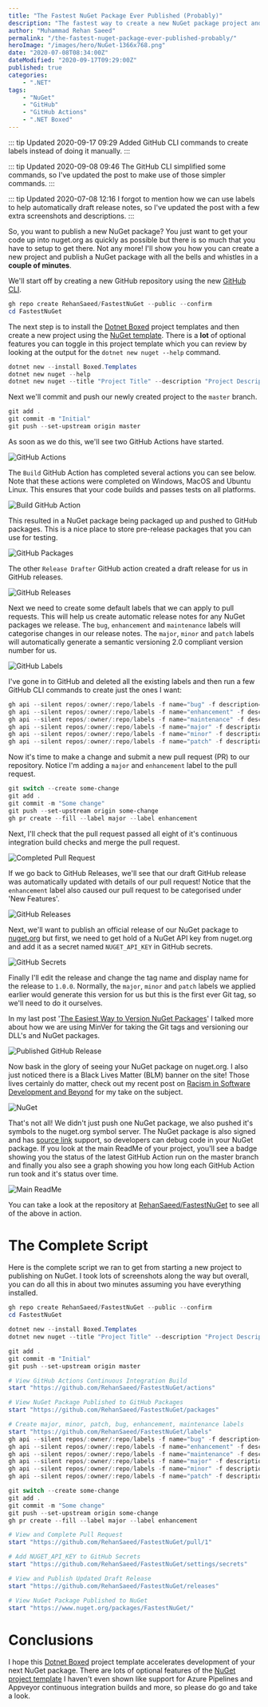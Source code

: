 ```yaml
---
title: "The Fastest NuGet Package Ever Published (Probably)"
description: "The fastest way to create a new NuGet package project and get it published with all the bells and whistles like continuous integration (CI) builds and drafted release notes."
author: "Muhammad Rehan Saeed"
permalink: "/the-fastest-nuget-package-ever-published-probably/"
heroImage: "/images/hero/NuGet-1366x768.png"
date: "2020-07-08T08:34:00Z"
dateModified: "2020-09-17T09:29:00Z"
published: true
categories:
    - ".NET"
tags:
    - "NuGet"
    - "GitHub"
    - "GitHub Actions"
    - ".NET Boxed"
---
```


::: tip Updated 2020-09-17 09:29
Added GitHub CLI commands to create labels instead of doing it manually.
:::

::: tip Updated 2020-09-08 09:46
The GitHub CLI simplified some commands, so I've updated the post to make use of those simpler commands.
:::

::: tip Updated 2020-07-08 12:16
I forgot to mention how we can use labels to help automatically draft release notes, so I've updated the post with a few extra screenshots and descriptions.
:::

So, you want to publish a new NuGet package? You just want to get your code up into nuget.org as quickly as possible but there is so much that you have to setup to get there. Not any more! I'll show you how you can create a new project and publish a NuGet package with all the bells and whistles in a **couple of minutes**.

We'll start off by creating a new GitHub repository using the new [GitHub CLI](https://github.com/cli/cli).

```powershell
gh repo create RehanSaeed/FastestNuGet --public --confirm
cd FastestNuGet
```

The next step is to install the [Dotnet Boxed](https://github.com/Dotnet-Boxed/Templates) project templates and then create a new project using the [NuGet template](https://github.com/Dotnet-Boxed/Templates/blob/master/Docs/NuGet.md). There is a **lot** of optional features you can toggle in this project template which you can review by looking at the output for the `dotnet new nuget --help` command.

```powershell
dotnet new --install Boxed.Templates
dotnet new nuget --help
dotnet new nuget --title "Project Title" --description "Project Description" --github-username RehanSaeed --github-project FastestNuGet
```

Next we'll commit and push our newly created project to the `master` branch.

```powershell
git add .
git commit -m "Initial"
git push --set-upstream origin master
```

As soon as we do this, we'll see two GitHub Actions have started.

![GitHub Actions](./images/GitHub-Actions-1062x551.png)

The `Build` GitHub Action has completed several actions you can see below. Note that these actions were completed on Windows, MacOS and Ubuntu Linux. This ensures that your code builds and passes tests on all platforms.

![Build GitHub Action](./images/Build-GitHub-Action-1062x700.png)

This resulted in a NuGet package being packaged up and pushed to GitHub packages. This is a nice place to store pre-release packages that you can use for testing.

![GitHub Packages](./images/GitHub-Packages-1062x551.png)

The other `Release Drafter` GitHub action created a draft release for us in GitHub releases.

![GitHub Releases](./images/GitHub-Releases-1062x600.png)

Next we need to create some default labels that we can apply to pull requests. This will help us create automatic release notes for any NuGet packages we release. The `bug`, `enhancement` and `maintenance` labels will categorise changes in our release notes. The `major`, `minor` and `patch` labels will automatically generate a semantic versioning 2.0 compliant version number for us.

![GitHub Labels](./images/GitHub-Labels-1106x756.png)

I've gone in to GitHub and deleted all the existing labels and then run a few GitHub CLI commands to create just the ones I want:

```powershell
gh api --silent repos/:owner/:repo/labels -f name="bug" -f description="Issues describing a bug or pull requests fixing a bug." -f color="ee0701"
gh api --silent repos/:owner/:repo/labels -f name="enhancement" -f description="Issues describing an enhancement or pull requests adding an enhancement." -f color="a2eeef"
gh api --silent repos/:owner/:repo/labels -f name="maintenance" -f description="Pull requests that perform maintenance on the project but add no features or bug fixes." -f color="fff89b"
gh api --silent repos/:owner/:repo/labels -f name="major" -f description="Pull requests requiring a major version update according to semantic versioning." -f color="b23021"
gh api --silent repos/:owner/:repo/labels -f name="minor" -f description="Pull requests requiring a minor version update according to semantic versioning." -f color="f99248"
gh api --silent repos/:owner/:repo/labels -f name="patch" -f description="Pull requests requiring a patch version update according to semantic versioning." -f color="eaf42c"
```

Now it's time to make a change and submit a new pull request (PR) to our repository. Notice I'm adding a `major` and `enhancement` label to the pull request.

```powershell
git switch --create some-change
git add .
git commit -m "Some change"
git push --set-upstream origin some-change
gh pr create --fill --label major --label enhancement
```

Next, I'll check that the pull request passed all eight of it's continuous integration build checks and merge the pull request.

![Completed Pull Request](./images/Completed-Pull-Request-1106x756.png)

If we go back to GitHub Releases, we'll see that our draft GitHub release was automatically updated with details of our pull request! Notice that the `enhancement` label also caused our pull request to be categorised under 'New Features'.

![GitHub Releases](./images/Pull-Request-GitHub-Releases-1106x756.png)

Next, we'll want to publish an official release of our NuGet package to [nuget.org](https://www.nuget.org) but first, we need to get hold of a NuGet API key from nuget.org and add it as a secret named `NUGET_API_KEY` in GitHub secrets.

![GitHub Secrets](./images/GitHub-Secrets-1062x600.png)

Finally I'll edit the release and change the tag name and display name for the release to `1.0.0`. Normally, the `major`, `minor` and `patch` labels we applied earlier would generate this version for us but this is the first ever Git tag, so we'll need to do it ourselves.

In my last post '[The Easiest Way to Version NuGet Packages](https://rehansaeed.com/the-easiest-way-to-version-nuget-packages/)' I talked more about how we are using MinVer for taking the Git tags and versioning our DLL's and NuGet packages.

![Published GitHub Release](./images/Published-GitHub-Release-1106x756.png)

Now bask in the glory of seeing your NuGet package on nuget.org. I also just noticed there is a Black Lives Matter (BLM) banner on the site! Those lives certainly do matter, check out my recent post on [Racism in Software Development and Beyond](https://rehansaeed.com/racism-in-software-development-and-beyond/) for my take on the subject.

![NuGet](./images/NuGet-1064x848.png)

That's not all! We didn't just push one NuGet package, we also pushed it's symbols to the nuget.org symbol server. The NuGet package is also signed and has [source link](https://docs.microsoft.com/en-us/dotnet/standard/library-guidance/sourcelink) support, so developers can debug code in your NuGet package. If you look at the main ReadMe of your project, you'll see a badge showing you the status of the latest GitHub Action run on the master branch and finally you also see a graph showing you how long each GitHub Action run took and it's status over time.

![Main ReadMe](./images/Main-ReadMe-1065x652.png)

You can take a look at the repository at [RehanSaeed/FastestNuGet](https://github.com/RehanSaeed/FastestNuGet) to see all of the above in action.

# The Complete Script

Here is the complete script we ran to get from starting a new project to publishing on NuGet. I took lots of screenshots along the way but overall, you can do all this in about two minutes assuming you have everything installed.

```powershell
gh repo create RehanSaeed/FastestNuGet --public --confirm
cd FastestNuGet

dotnet new --install Boxed.Templates
dotnet new nuget --title "Project Title" --description "Project Description" --github-username RehanSaeed --github-project FastestNuGet

git add .
git commit -m "Initial"
git push --set-upstream origin master

# View GitHub Actions Continuous Integration Build
start "https://github.com/RehanSaeed/FastestNuGet/actions"

# View NuGet Package Published to GitHub Packages
start "https://github.com/RehanSaeed/FastestNuGet/packages"

# Create major, minor, patch, bug, enhancement, maintenance labels
start "https://github.com/RehanSaeed/FastestNuGet/labels"
gh api --silent repos/:owner/:repo/labels -f name="bug" -f description="Issues describing a bug or pull requests fixing a bug." -f color="ee0701"
gh api --silent repos/:owner/:repo/labels -f name="enhancement" -f description="Issues describing an enhancement or pull requests adding an enhancement." -f color="a2eeef"
gh api --silent repos/:owner/:repo/labels -f name="maintenance" -f description="Pull requests that perform maintenance on the project but add no features or bug fixes." -f color="fff89b"
gh api --silent repos/:owner/:repo/labels -f name="major" -f description="Pull requests requiring a major version update according to semantic versioning." -f color="b23021"
gh api --silent repos/:owner/:repo/labels -f name="minor" -f description="Pull requests requiring a minor version update according to semantic versioning." -f color="f99248"
gh api --silent repos/:owner/:repo/labels -f name="patch" -f description="Pull requests requiring a patch version update according to semantic versioning." -f color="eaf42c"

git switch --create some-change
git add .
git commit -m "Some change"
git push --set-upstream origin some-change
gh pr create --fill --label major --label enhancement

# View and Complete Pull Request
start "https://github.com/RehanSaeed/FastestNuGet/pull/1"

# Add NUGET_API_KEY to GitHub Secrets
start "https://github.com/RehanSaeed/FastestNuGet/settings/secrets"

# View and Publish Updated Draft Release
start "https://github.com/RehanSaeed/FastestNuGet/releases"

# View NuGet Package Published to NuGet
start "https://www.nuget.org/packages/FastestNuGet/"
```

# Conclusions

I hope this [Dotnet Boxed](https://github.com/Dotnet-Boxed/Templates) project template accelerates development of your next NuGet package. There are lots of optional features of the [NuGet project template](https://github.com/Dotnet-Boxed/Templates/blob/master/Docs/NuGet.md) I haven't even shown like support for Azure Pipelines and Appveyor continuous integration builds and more, so please do go and take a look.
